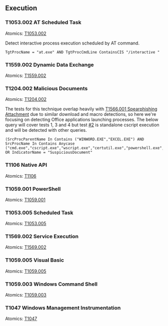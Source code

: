 ## Execution

### T1053.002 AT Scheduled Task
Atomics: [T1053.002](https://github.com/redcanaryco/atomic-red-team/blob/master/atomics/T1053.002/T1053.002.md)

Detect interactive process execution scheduled by AT command.

```
TgtProcName = "at.exe" AND TgtProcCmdLine ContainsCIS "/interactive "
```

### T1559.002 Dynamic Data Exchange
Atomics: [T1559.002](https://github.com/redcanaryco/atomic-red-team/blob/master/atomics/T1559.002/T1559.002.md)


### T1204.002 Malicious Documents
Atomics: [T1204.002](https://github.com/redcanaryco/atomic-red-team/blob/master/atomics/T1204.002/T1204.002.md)

The tests for this technique overlap heavily with [T1566.001 Spearphishing Attachment](https://github.com/keyboardcrunch/SentinelOne-ATTACK-Queries/blob/a2fd4227666db3f1c5d6713ae3e3b21bf5343b79/InitialAccess.md#t1566001-spearphishing-attachment) due to similar download and macro detections, so here we're focusing on detecting Office applications launching processes. The below query will cover tests 1, 3 and 4 but test [#2](https://github.com/redcanaryco/atomic-red-team/blob/master/atomics/T1204.002/T1204.002.md#atomic-test-2---ostap-payload-download) is standalone cscript execution and will be detected with other queries.

```
(SrcProcParentName In Contains ("WINWORD.EXE","EXCEL.EXE") AND SrcProcName In Contains Anycase ("cmd.exe","cscript.exe","wscript.exe","certutil.exe","powershell.exe","msbuild.exe","csc.exe")) OR IndicatorName = "SuspiciousDocument"
```

### T1106 Native API
Atomics: [T1106](https://github.com/redcanaryco/atomic-red-team/blob/master/atomics/T1106/T1106.md)


### T1059.001 PowerShell
Atomics: [T1059.001](https://github.com/redcanaryco/atomic-red-team/blob/master/atomics/T1059.001/T1059.001.md)


### T1053.005 Scheduled Task
Atomics: [T1053.005](https://github.com/redcanaryco/atomic-red-team/blob/master/atomics/T1053.005/T1053.005.md)


### T1569.002 Service Execution
Atomics: [T1569.002](https://github.com/redcanaryco/atomic-red-team/blob/master/atomics/T1569.002/T1569.002.md)


### T1059.005 Visual Basic
Atomics: [T1059.005](https://github.com/redcanaryco/atomic-red-team/blob/master/atomics/T1059.005/T1059.005.md)


### T1059.003 Windows Command Shell
Atomics: [T1059.003](https://github.com/redcanaryco/atomic-red-team/blob/master/atomics/T1059.003/T1059.003.md)


### T1047 Windows Management Instrumentation
Atomics: [T1047](https://github.com/redcanaryco/atomic-red-team/blob/master/atomics/T1047/T1047.md)


